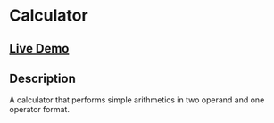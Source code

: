 # Calculator

## [Live Demo](https://linmelissa.github.io/Calculator/)

## Description
A calculator that performs simple arithmetics in two operand and one operator format.
